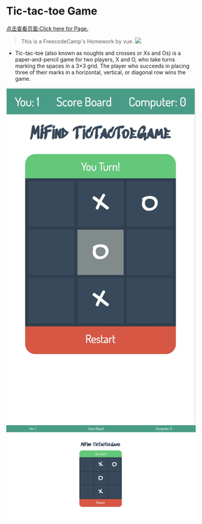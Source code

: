 # Tic-tac-toe Game
<a href="http://mifind.online/TictactoeGame">点击查看页面:Click here for Page.</a>
> This is a FreecodeCamp's Homework by vue.
![](https://upload.wikimedia.org/wikipedia/commons/thumb/1/1b/Tic-tac-toe-game-1.svg/958px-Tic-tac-toe-game-1.svg.png)
* Tic-tac-toe (also known as noughts and crosses or Xs and Os) is a paper-and-pencil game for two players, X and O, who take turns marking the spaces in a 3×3 grid. The player who succeeds in placing three of their marks in a horizontal, vertical, or diagonal row wins the game.


![](pc1.jpg)
![](pc2.jpg)
